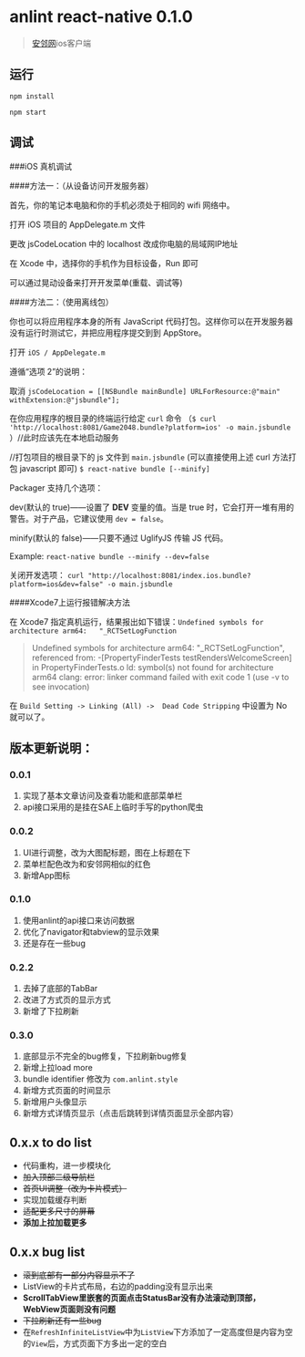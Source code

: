 # anlint react-native 0.1.0
> [安邻网][1]ios客户端


## 运行
`npm install`

`npm start`



## 调试
###iOS 真机调试

####方法一：（从设备访问开发服务器）

首先，你的笔记本电脑和你的手机必须处于相同的 wifi 网络中。

打开 iOS 项目的 AppDelegate.m 文件

更改 jsCodeLocation 中的 localhost 改成你电脑的局域网IP地址

在 Xcode 中，选择你的手机作为目标设备，Run 即可

可以通过晃动设备来打开开发菜单(重载、调试等)

####方法二：（使用离线包）

你也可以将应用程序本身的所有 JavaScript 代码打包。这样你可以在开发服务器没有运行时测试它，并把应用程序提交到到 AppStore。


打开 `iOS / AppDelegate.m`

遵循“选项 2”的说明：

取消 `jsCodeLocation = [[NSBundle mainBundle] URLForResource:@"main" withExtension:@"jsbundle"];`

在你应用程序的根目录的终端运行给定 `curl` 命令 （`$ curl 'http://localhost:8081/Game2048.bundle?platform=ios' -o main.jsbundle` ）//此时应该先在本地启动服务

//打包项目的根目录下的 js 文件到 `main.jsbundle` (可以直接使用上述 curl 方法打包 javascript 即可)  `$ react-native bundle [--minify]`

Packager 支持几个选项：

dev(默认的 true)——设置了 __DEV__ 变量的值。当是 true 时，它会打开一堆有用的警告。对于产品，它建议使用 `dev = false`。

minify(默认的 false)——只要不通过 UglifyJS 传输 JS 代码。

Example: `react-native bundle --minify --dev=false`


关闭开发选项： `curl "http://localhost:8081/index.ios.bundle?platform=ios&dev=false" -o main.jsbundle`


####Xcode7上运行报错解决方法

在 Xcode7 指定真机运行，结果报出如下错误：`Undefined symbols for architecture arm64:   "_RCTSetLogFunction`

>Undefined symbols for architecture arm64:   "_RCTSetLogFunction", referenced from:       -[PropertyFinderTests testRendersWelcomeScreen] in PropertyFinderTests.o ld: symbol(s) not found for architecture arm64 clang: error: linker command failed with exit code 1 (use -v to see invocation)

在 `Build Setting -> Linking (All) ->  Dead Code Stripping` 中设置为 No 就可以了。



## 版本更新说明：
### 0.0.1
1. 实现了基本文章访问及查看功能和底部菜单栏
2. api接口采用的是挂在SAE上临时手写的python爬虫

### 0.0.2
1. UI进行调整，改为大图配标题，图在上标题在下
2. 菜单栏配色改为和安邻网相似的红色
3. 新增App图标

### 0.1.0
1. 使用anlint的api接口来访问数据
2. 优化了navigator和tabview的显示效果
3. 还是存在一些bug

### 0.2.2
1. 去掉了底部的TabBar
2. 改进了方式页的显示方式
3. 新增了下拉刷新

### 0.3.0
1. 底部显示不完全的bug修复，下拉刷新bug修复
2. 新增上拉load more
3. bundle identifier 修改为 `com.anlint.style`
4. 新增方式页面的时间显示
5. 新增用户头像显示
6. 新增方式详情页显示（点击后跳转到详情页面显示全部内容）





## 0.x.x to do list
- 代码重构，进一步模块化
- ~~加入顶部二级导航栏~~
- ~~首页UI调整（改为卡片模式）~~
- 实现加载缓存判断
- ~~适配更多尺寸的屏幕~~
- **添加上拉加载更多**

## 0.x.x bug list
- ~~滚到底部有一部分内容显示不了~~
- ListView的卡片式布局，右边的padding没有显示出来
- **ScrollTabView里嵌套的页面点击StatusBar没有办法滚动到顶部，WebView页面则没有问题**
- ~~下拉刷新还有一些bug~~
- 在`RefreshInfiniteListView`中为`ListView`下方添加了一定高度但是内容为空的`View`后，方式页面下方多出一定的空白




[1]:	https://anlint.com